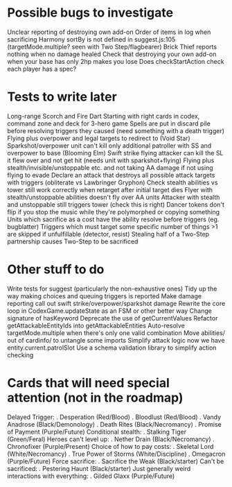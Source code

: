 # Possible bugs to investigate

Unclear reporting of destroying own add-on
Order of items in log when sacrificing Harmony
sortBy is not defined in suggest.js:105 (targetMode.multiple? seen with Two Step/flagbearer)
Brick Thief reports nothing when no damage healed
Check that destroying your own add-on when your base has only 2hp makes you lose
Does checkStartAction check each player has a spec?

# Tests to write later

Long-range
Scorch and Fire Dart
Starting with right cards in codex, command zone and deck for 3-hero game
Spells are put in discard pile before resolving triggers they caused (need something with a death trigger)
Flying plus overpower and legal targets to redirect to (Void Star)
Sparkshot/overpower unit can't kill only additional patroller with SS and overpower to base (Blooming Elm)
Swift strike flying attacker can kill the SL it flew over and not get hit (needs unit with sparkshot+flying)
Flying plus stealth/invisible/unstoppable etc. and not taking AA damage if not using flying to evade
Declare an attack that destroys all possible attack targets with triggers (obliterate vs Lawbringer Gryphon)
Check stealth abilities vs tower still work correctly when retarget after initial target dies
Flyer with stealth/unstoppable abilities doesn't fly over AA units
Attacker with stealth and unstoppable still triggers tower (check this is right)
Dancer tokens don't flip if you stop the music while they're polymorphed or copying something
Units which sacrifice as a cost have the ability resolve before triggers (eg. bugblatter)
Triggers which must target some specific number of things >1 are skipped if unfulfillable (detector, resist)
Stealing half of a Two-Step partnership causes Two-Step to be sacrificed

# Other stuff to do

Write tests for suggest (particularly the non-exhaustive ones)
Tidy up the way making choices and queuing triggers is reported
Make damage reporting call out swift strike/overpower/sparkshot damage
Rewrite the core loop in CodexGame.updateState as an FSM or other better way
Change signature of hasKeyword
Deprecate the use of getCurrentValues
Refactor getAttackableEntityIds into getAttackableEntities
Auto-resolve targetMode.multiple when there's only one valid combination
Move abilities/ out of cardinfo/ to untangle some imports
Simplify attack logic now we have entity.current.patrolSlot
Use a schema validation library to simplify action checking

# Cards that will need special attention (not in the roadmap)

Delayed Trigger:
. Desperation (Red/Blood)
. Bloodlust (Red/Blood)
. Vandy Anadrose (Black/Demonology)
. Death Rites (Black/Necromancy)
. Promise of Payment (Purple/Future)
Conditional stealth:
. Stalking Tiger (Green/Feral)
Heroes can't level up:
. Nether Drain (Black/Necromancy)
. Chronofixer (Purple/Present)
Choice of how to pay costs:
. Skeletal Lord (White/Necromancy)
. True Power of Storms (White/Discipline)
. Omegacron (Purple/Future)
Force sacrifice:
. Sacrifice the Weak (Black/starter)
Can't be sacrificed:
. Pestering Haunt (Black/starter)
Just generally weird interactions with everything:
. Gilded Glaxx (Purple/Future)
